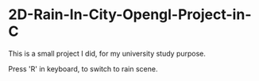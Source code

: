 # 2D-Rain-In-City-Opengl-Project-in-C
This is a small project I did, for my university study purpose.

Press 'R' in keyboard, to switch to rain scene.
